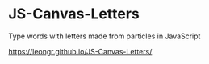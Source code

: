 # JS-Canvas-Letters
Type words with letters made from particles in JavaScript

https://leongr.github.io/JS-Canvas-Letters/
